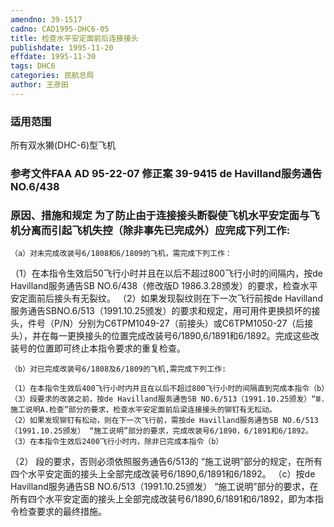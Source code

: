 ```yaml
---
amendno: 39-1517
cadno: CAD1995-DHC6-05
title: 检查水平安定面前后连接接头
publishdate: 1995-11-20
effdate: 1995-11-30
tags: DHC6
categories: 民航总局
author: 王彦田
---
```


### 适用范围 
所有双水獭(DHC-6)型飞机

### 参考文件FAA AD 95-22-07 修正案 39-9415 de Havilland服务通告 NO.6/438 

### 原因、措施和规定 为了防止由于连接接头断裂使飞机水平安定面与飞机分离而引起飞机失控（除非事先已完成外）应完成下列工作: 
    （a）对未完成改装号6/1808和6/1809的飞机，需完成下列工作：
 （1）在本指令生效后50飞行小时并且在以后不超过800飞行小时的间隔内，按de Havilland服务通告SB  NO.6/438（修改版D 1986.3.28颁发）的要求，检查水平安定面前后接头有无裂纹。 
    （2）如果发现裂纹则在下一次飞行前按de Havilland服务通告SBNO.6/513（1991.10.25颁发）的要求和规定，用可用件更换损坏的接头，件号（P/N）分别为C6TPM1049-27（前接头）或C6TPM1050-27（后接头），并在每一更换接头的位置完成改装号6/1890,6/1891和6/1892。完成这些改装号的位置即可终止本指令要求的重复检查。 

    （b）对已完成改装号6/1808及6/1809的飞机,需完成下列工作: 
  
    （1）在本指令生效后400飞行小时内并且在以后不超过800飞行小时的间隔直到完成本指令（b）（3）段要求的改装之前，按de Havilland服务通告SB NO.6/513（1991.10.25颁发）“Ⅲ.施工说明A.检查”部分的要求，检查水平安定面前后梁连接接头的铆钉有无松动。 
    （2）如果发现铆钉有松动，则在下一次飞行前，需按de Havilland服务通告SB NO.6/513（1991.10.25颁发） “施工说明”部分的要求，完成改装号6/1890，6/1891和6/1892。
    （3）在本指令生效后2400飞行小时内，除非已完成本指令（b）
（2）
段的要求，否则必须依照服务通告6/513的 “施工说明”部分的规定，在所有四个水平安定面的接头上全部完成改装号6/1890,6/1891和6/1892。
    （c）按de Havilland服务通告SB NO.6/513（1991.10.25颁发） “施工说明”部分的要求，在所有四个水平安定面的接头上全部完成改装号6/1890,6/1891和6/1892，即为本指令检查要求的最终措施。

